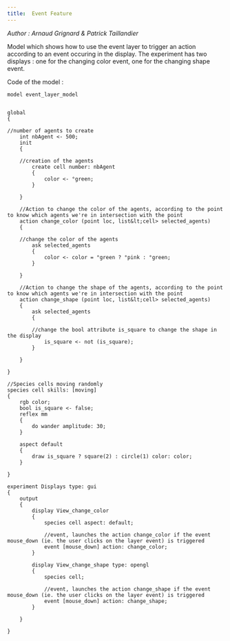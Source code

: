 ```yaml
---
title:  Event Feature
---
```


[//]: # (keyword|statement_event)
[//]: # (keyword|concept_gui)


_Author : Arnaud Grignard & Patrick Taillandier_

Model which shows how to use the event layer to trigger an action according to an event occuring in the display. The experiment has two displays : one for the changing color event, one for the changing shape event.


Code of the model : 

```
model event_layer_model


global
{

//number of agents to create
	int nbAgent <- 500;
	init
	{

	//creation of the agents
		create cell number: nbAgent
		{
			color <- °green;
		}

	}

	//Action to change the color of the agents, according to the point to know which agents we're in intersection with the point
	action change_color (point loc, list&lt;cell> selected_agents)
	{

	//change the color of the agents
		ask selected_agents
		{
			color <- color = °green ? °pink : °green;
		}

	}

	//Action to change the shape of the agents, according to the point to know which agents we're in intersection with the point
	action change_shape (point loc, list&lt;cell> selected_agents)
	{
		ask selected_agents
		{

		//change the bool attribute is_square to change the shape in the display
			is_square <- not (is_square);
		}

	}

}

//Species cells moving randomly
species cell skills: [moving]
{
	rgb color;
	bool is_square <- false;
	reflex mm
	{
		do wander amplitude: 30;
	}

	aspect default
	{
		draw is_square ? square(2) : circle(1) color: color;
	}

}

experiment Displays type: gui
{
	output
	{
		display View_change_color
		{
			species cell aspect: default;

			//event, launches the action change_color if the event mouse_down (ie. the user clicks on the layer event) is triggered
			event [mouse_down] action: change_color;
		}

		display View_change_shape type: opengl
		{
			species cell;

			//event, launches the action change_shape if the event mouse_down (ie. the user clicks on the layer event) is triggered
			event [mouse_down] action: change_shape;
		}

	}

}

```
